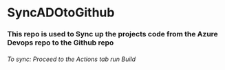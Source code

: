 # SyncADOtoGithub
### This repo is used to Sync up the projects code from the Azure Devops repo to the Github repo
###### To sync: Proceed to the Actions tab run Build 
            
